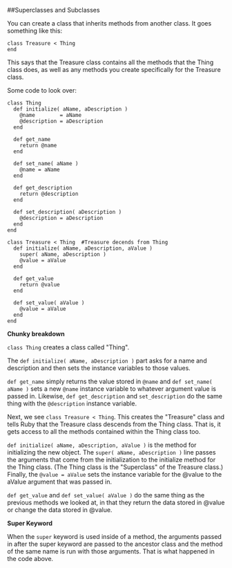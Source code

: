 ##Superclasses and Subclasses

You can create a class that inherits methods from another class. It goes something like this:

```
class Treasure < Thing
end
```
This says that the Treasure class contains all the methods that the Thing class does, as well as any methods you create specifically for the Treasure class.

Some code to look over:

```
class Thing
  def initialize( aName, aDescription )
    @name        = aName
    @description = aDescription
  end
  
  def get_name
    return @name
  end
  
  def set_name( aName )
    @name = aName
  end
  
  def get_description
    return @description
  end
  
  def set_description( aDescription )
    @description = aDescription
  end
end

class Treasure < Thing  #Treasure decends from Thing
  def initialize( aName, aDescription, aValue )
    super( aName, aDescription )
    @value = aValue
  end
  
  def get_value
    return @value
  end
  
  def set_value( aValue )
    @value = aValue
  end
end
```
**Chunky breakdown**

```class Thing``` creates a class called "Thing".

The ```def initialize( aName, aDescription )``` part asks for a name and description and then sets the instance variables to those values.

```def get_name``` simply returns the value stored in ```@name``` and ```def set_name( aName )``` sets a new ```@name``` instance variable to whatever argument value is passed in. Likewise, ```def get_description``` and ```set_description``` do the same thing with the ```@description``` instance variable.

Next, we see ```class Treasure < Thing```. This creates the "Treasure" class and tells Ruby that the Treasure class descends from the Thing class. That is, it gets access to all the methods contained within the Thing class too.

```def initialize( aName, aDescription, aValue )``` is the method for initializing the new object. The ```super( aName, aDescription )``` line passes the arguments that come from the initialization to the initialize method for the Thing class. (The Thing class is the "Superclass"  of the Treasure class.) Finally, the ```@value = aValue``` sets the instance variable for the @value to the aValue argument that was passed in.

```def get_value``` and ```def set_value( aValue )``` do the same thing as the previous methods we looked at, in that they return the data stored in @value or change the data stored in @value.

**Super Keyword**

When the ```super``` keyword is used inside of a method, the arguments passed in after the super keyword are passed to the ancestor class and the method of the same name is run with those arguments. That is what happened in the code above.